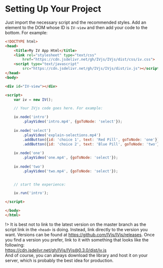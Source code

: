 # Setting Up Your Project

Just import the necessary script and the recommended styles. Add an element to the DOM whose ID is `IV-view` and then add your code to the bottom. For example:

```html
<!DOCTYPE html>
<head>
    <title>My IV App Html</title>
    <link rel="stylesheet" type="text/css" 
        href="https://cdn.jsdelivr.net/gh/IVjs/IVjs/dist/css/iv.css">
    <script type="text/javascript" 
        src="https://cdn.jsdelivr.net/gh/IVjs/IVjs/dist/iv.js"></script>
</head>
<body>

<div id="IV-view"></div>

<script>
    var iv = new IV();

    // Your IVjs code goes here. For example:

    iv.node('intro')
        .playVideo('intro.mp4', {goToNode: 'select'});
    
    iv.node('select')
        .playVideo('explain-selections.mp4')
        .addButton({id: 'choice 1', text: 'Red Pill', goToNode: 'one'})
        .addButton({id: 'choice 2', text: 'Blue Pill', goToNode: 'two'});
    
    iv.node('one')
        .playVideo('one.mp4', {goToNode: 'select'});
    
    iv.node('two')
        .playVideo('two.mp4', {goToNode: 'select'});

    
    // start the experience:

    iv.run('intro');

</script>

</body>
</html>
```

!> It is best not to link to the latest version on the master branch as the script link in the `<head>` is doing. Instead, link directly to the version you want. Versions can be found at https://github.com/IVjs/IVjs/releases. Once you find a version you prefer, link to it with something that looks like the following:  
https://cdn.jsdelivr.net/gh/IVjs/IVjs@0.3.0/dist/iv.js  
And of course, you can always download the library and host it on your server, which is probably the best idea for production.
